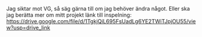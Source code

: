 Jag siktar mot VG, så säg gärna till om jag behöver ändra något. Eller ska jag berätta mer om mitt projekt
länk till inspelning: 
https://drive.google.com/file/d/1TgkjQiL695FsUadLg6YE2TWiTJpjOU55/view?usp=drive_link